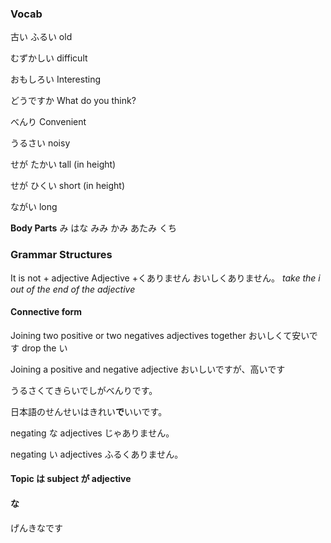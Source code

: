 
### Vocab
古い
ふるい
old

むずかしい
difficult

おもしろい
Interesting

どうですか
What do you think?

べんり
Convenient 

うるさい
noisy

せが たかい
tall (in height)

せが ひくい
short (in height)

ながい
long

**Body Parts**
み
はな
みみ
かみ
あたみ
くち
### Grammar Structures

It is not + adjective
Adjective +くありません
おいしくありません。
*take the i out of the end of the adjective*

#### Connective form
Joining two positive or two negatives adjectives together
おいしくて安いです
drop the い

Joining a positive and negative adjective
おいしいですが、高いです

うるさくてきらいでしがべんりです。


日本語のせんせいはきれい**で**いいです。

negating な adjectives
じゃありません。


negating い adjectives
ふるくありません。
#### Topic は subject が adjective

#### な
げんきなです

